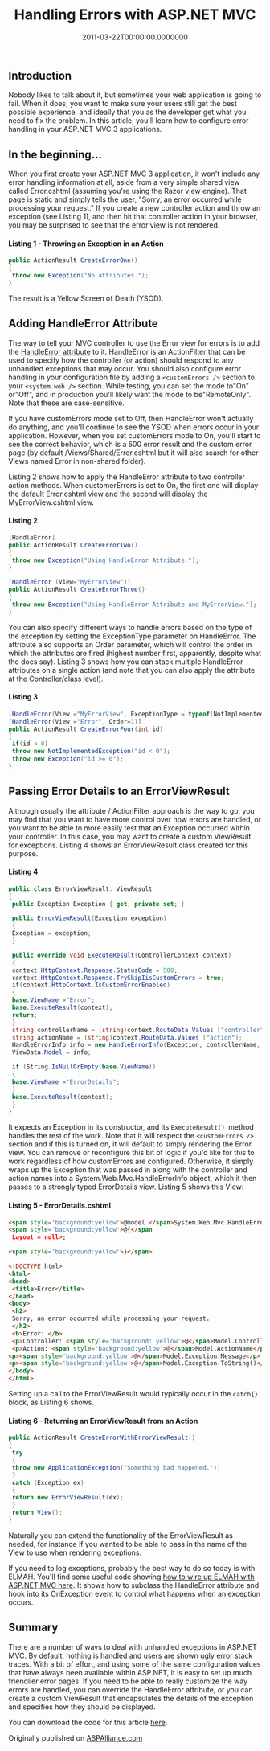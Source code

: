 ﻿---
title: Handling Errors with ASP.NET MVC
date: "2011-03-22T00:00:00.0000000"
description: Sometimes your ASP.NET MVC application is going to throw unhandled exceptions. Do you think your users want to see a Yellow Screen Of Death and a stack trace, or maybe something a bit friendlier? In this article, Steve describes a few simple techniques to set up error handling in ASP.NET MVC applications.
featuredImage: /img/handling-errors-mvc.png
---

## Introduction

Nobody likes to talk about it, but sometimes your web application is going to fail. When it does, you want to make sure your users still get the best possible experience, and ideally that you as the developer get what you need to fix the problem. In this article, you'll learn how to configure error handling in your ASP.NET MVC 3 applications.

## In the beginning...

When you first create your ASP.NET MVC 3 application, it won't include any error handling information at all, aside from a very simple shared view called Error.cshtml (assuming you're using the Razor view engine). That page is static and simply tells the user, "Sorry, an error occurred while processing your request." If you create a new controller action and throw an exception (see Listing 1), and then hit that controller action in your browser, you may be surprised to see that the error view is not rendered.

#### Listing 1 - Throwing an Exception in an Action

```csharp
public ActionResult CreateErrorOne()
{
 throw new Exception("No attributes.");
}
```

The result is a Yellow Screen of Death (YSOD).

## Adding HandleError Attribute

The way to tell your MVC controller to use the Error view for errors is to add the [HandleError attribute](https://docs.microsoft.com/en-us/dotnet/api/system.web.mvc.handleerrorattribute?redirectedfrom=MSDN&view=aspnet-mvc-5.2) to it. HandleError is an ActionFilter that can be used to specify how the controller (or action) should respond to any unhandled exceptions that may occur. You should also configure error handling in your configuration file by adding a `<customErrors />` section to your `<system.web />` section. While testing, you can set the mode to"On" or"Off", and in production you'll likely want the mode to be"RemoteOnly". Note that these are case-sensitive.

If you have customErrors mode set to Off, then HandleError won't actually do anything, and you'll continue to see the YSOD when errors occur in your application. However, when you set customErrors mode to On, you'll start to see the correct behavior, which is a 500 error result and the custom error page (by default /Views/Shared/Error.cshtml but it will also search for other Views named Error in non-shared folder).

Listing 2 shows how to apply the HandleError attribute to two controller action methods. When customerErrors is set to On, the first one will display the default Error.cshtml view and the second will display the MyErrorView.cshtml view.

#### Listing 2

```csharp
[HandleError]
public ActionResult CreateErrorTwo()
{
 throw new Exception("Using HandleError Attribute.");
}

[HandleError (View="MyErrorView")]
public ActionResult CreateErrorThree()
{
 throw new Exception("Using HandleError Attribute and MyErrorView.");
}
```

You can also specify different ways to handle errors based on the type of the exception by setting the ExceptionType parameter on HandleError. The attribute also supports an Order parameter, which will control the order in which the attributes are fired (highest number first, apparently, despite what the docs say). Listing 3 shows how you can stack multiple HandleError attributes on a single action (and note that you can also apply the attribute at the Controller/class level).

#### Listing 3

```csharp
[HandleError(View ="MyErrorView", ExceptionType = typeof(NotImplementedException), Order=2)]
[HandleError(View ="Error", Order=1)]
public ActionResult CreateErrorFour(int id)
{
 if(id < 0)
 throw new NotImplementedException("id < 0");
 throw new Exception("id >= 0");
}
```

## Passing Error Details to an ErrorViewResult

Although usually the attribute / ActionFilter approach is the way to go, you may find that you want to have more control over how errors are handled, or you want to be able to more easily test that an Exception occurred within your controller. In this case, you may want to create a custom ViewResult for exceptions. Listing 4 shows an ErrorViewResult class created for this purpose.

#### Listing 4

```csharp
public class ErrorViewResult: ViewResult
{
 public Exception Exception { get; private set; }

 public ErrorViewResult(Exception exception)
 {
 Exception = exception;
 }

 public override void ExecuteResult(ControllerContext context)
 {
 context.HttpContext.Response.StatusCode = 500;
 context.HttpContext.Response.TrySkipIisCustomErrors = true;
 if(context.HttpContext.IsCustomErrorEnabled)
 {
 base.ViewName ="Error";
 base.ExecuteResult(context);
 return;
 }
 string controllerName = (string)context.RouteData.Values ["controller"];
 string actionName = (string)context.RouteData.Values ["action"];
 HandleErrorInfo info = new HandleErrorInfo(Exception, controllerName, actionName);
 ViewData.Model = info;

 if (String.IsNullOrEmpty(base.ViewName))
 {
 base.ViewName ="ErrorDetails";
 }
 base.ExecuteResult(context);
 }
}
```

It expects an Exception in its constructor, and its `ExecuteResult() `method handles the rest of the work. Note that it will respect the `<customErrors />` section and if this is turned on, it will default to simply rendering the Error view. You can remove or reconfigure this bit of logic if you'd like for this to work regardless of how customErrors are configured. Otherwise, it simply wraps up the Exception that was passed in along with the controller and action names into a System.Web.Mvc.HandleErrorInfo object, which it then passes to a strongly typed ErrorDetails view. Listing 5 shows this View:

#### Listing 5 - ErrorDetails.cshtml

```html
<span style='background:yellow'>@model </span>System.Web.Mvc.HandleErrorInfo
<span style='background:yellow'>@{</span
 Layout = null>;

<span style='background:yellow'>}</span>

<!DOCTYPE html>
<html>
<head>
 <title>Error</title>
</head>
<body>
 <h2>
 Sorry, an error occurred while processing your request.
 </h2>
 <b>Error: </b>
 <p>Controller: <span style='background: yellow'>@</span>Model.ControllerName</p>
 <p>Action: <span style='background:yellow'>@</span>Model.ActionName</p>
<p><span style='background:yellow'>@</span>Model.Exception.Message</p>
<p><span style='background:yellow'>@</span>Model.Exception.ToString()</p>
</body>
</html>
```

Setting up a call to the ErrorViewResult would typically occur in the `catch{}` block, as Listing 6 shows.

#### Listing 6 - Returning an ErrorViewResult from an Action

```csharp
public ActionResult CreateErrorWithErrorViewResult()
{
 try
 {
 throw new ApplicationException("Something bad happened.");
 }
 catch (Exception ex)
 {
 return new ErrorViewResult(ex);
 }
 return View();
}
```

Naturally you can extend the functionality of the ErrorViewResult as needed, for instance if you wanted to be able to pass in the name of the View to use when rendering exceptions.

If you need to log exceptions, probably the best way to do so today is with ELMAH. You'll find some useful code showing [how to wire up ELMAH with ASP.NET MVC here](https://stackoverflow.com/questions/766610/how-to-get-elmah-to-work-with-asp-net-mvc-handleerror-attribute). It shows how to subclass the HandleError attribute and hook into its OnException event to control what happens when an exception occurs.

## Summary

There are a number of ways to deal with unhandled exceptions in ASP.NET MVC. By default, nothing is handled and users are shown ugly error stack traces. With a bit of effort, and using some of the same configuration values that have always been available within ASP.NET, it is easy to set up much friendlier error pages. If you need to be able to really customize the way errors are handled, you can override the HandleError attribute, or you can create a custom ViewResult that encapsulates the details of the exception and specifies how they should be displayed.

You can download the code for this article [here](http://stevesmithblog.s3.amazonaws.com/ASPNETMVC_ErrorHandling.zip).

Originally published on [ASPAlliance.com](http://aspalliance.com/2050_Handling_Errors_with_ASPNET_MVC)

